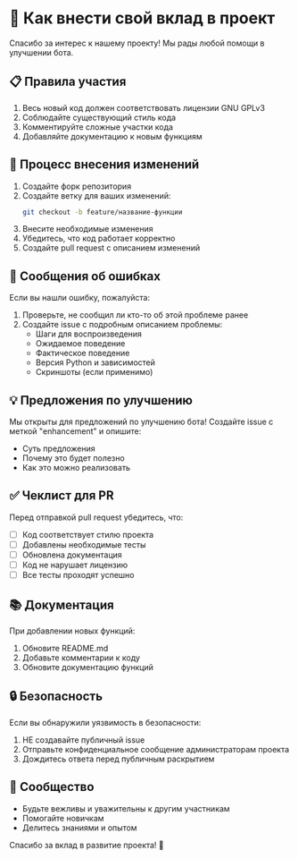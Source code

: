 # 🤝 Как внести свой вклад в проект

Спасибо за интерес к нашему проекту! Мы рады любой помощи в улучшении бота.

## 📋 Правила участия

1. Весь новый код должен соответствовать лицензии GNU GPLv3
2. Соблюдайте существующий стиль кода
3. Комментируйте сложные участки кода
4. Добавляйте документацию к новым функциям

## 🔄 Процесс внесения изменений

1. Создайте форк репозитория
2. Создайте ветку для ваших изменений:
   ```bash
   git checkout -b feature/название-функции
   ```
3. Внесите необходимые изменения
4. Убедитесь, что код работает корректно
5. Создайте pull request с описанием изменений

## 🐛 Сообщения об ошибках

Если вы нашли ошибку, пожалуйста:
1. Проверьте, не сообщил ли кто-то об этой проблеме ранее
2. Создайте issue с подробным описанием проблемы:
   - Шаги для воспроизведения
   - Ожидаемое поведение
   - Фактическое поведение
   - Версия Python и зависимостей
   - Скриншоты (если применимо)

## 💡 Предложения по улучшению

Мы открыты для предложений по улучшению бота! Создайте issue с меткой "enhancement" и опишите:
- Суть предложения
- Почему это будет полезно
- Как это можно реализовать

## ✅ Чеклист для PR

Перед отправкой pull request убедитесь, что:
- [ ] Код соответствует стилю проекта
- [ ] Добавлены необходимые тесты
- [ ] Обновлена документация
- [ ] Код не нарушает лицензию
- [ ] Все тесты проходят успешно

## 📚 Документация

При добавлении новых функций:
1. Обновите README.md
2. Добавьте комментарии к коду
3. Обновите документацию функций

## 🔒 Безопасность

Если вы обнаружили уязвимость в безопасности:
1. НЕ создавайте публичный issue
2. Отправьте конфиденциальное сообщение администраторам проекта
3. Дождитесь ответа перед публичным раскрытием

## 👥 Сообщество

- Будьте вежливы и уважительны к другим участникам
- Помогайте новичкам
- Делитесь знаниями и опытом

Спасибо за вклад в развитие проекта! 🙏 